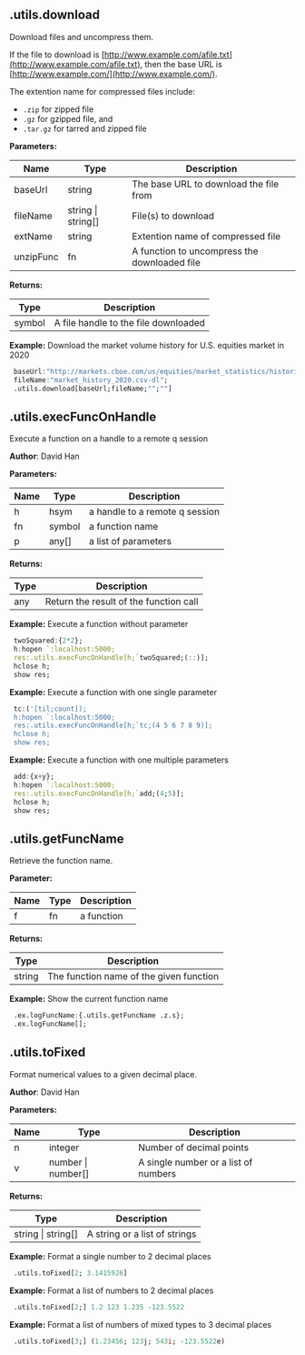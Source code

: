 ## .utils.download

Download files and uncompress them.

If the file to download is [http://www.example.com/afile.txt](http://www.example.com/afile.txt), 
then the base URL is [http://www.example.com/](http://www.example.com/).

The extention name for compressed files include:

- ``.zip`` for zipped file
- ``.gz`` for gzipped file, and 
- ``.tar.gz`` for tarred and zipped file


**Parameters:**

|Name|Type|Description|
|---|---|---|
|baseUrl|string|The base URL to download the file from|
|fileName|string \| string[]|File(s) to download|
|extName|string|Extention name of compressed file|
|unzipFunc|fn|A function to uncompress the downloaded file|

**Returns:**

|Type|Description|
|---|---|
|symbol|A file handle to the file downloaded|

**Example:** Download the market volume history for U.S. equities market in 2020

```q
 baseUrl:"http://markets.cboe.com/us/equities/market_statistics/historical_market_volume/";
 fileName:"market_history_2020.csv-dl";
 .utils.download[baseUrl;fileName;"";""]
```

## .utils.execFuncOnHandle

Execute a function on a handle to a remote q session


**Author**: David Han


**Parameters:**

|Name|Type|Description|
|---|---|---|
|h|hsym|a handle to a remote q session|
|fn|symbol|a function name|
|p|any[]|a list of parameters|

**Returns:**

|Type|Description|
|---|---|
|any|Return the result of the function call|

**Example:** Execute a function without parameter

```q
 twoSquared:{2*2};
 h:hopen `:localhost:5000;
 res:.utils.execFuncOnHandle[h;`twoSquared;(::)];
 hclose h;
 show res;
```


**Example:** Execute a function with one single parameter

```q
 tc:('[til;count]);
 h:hopen `:localhost:5000;
 res:.utils.execFuncOnHandle[h;`tc;(4 5 6 7 8 9)];
 hclose h;
 show res;
```


**Example:** Execute a function with one multiple parameters

```q
 add:{x+y};
 h:hopen `:localhost:5000;
 res:.utils.execFuncOnHandle[h;`add;(4;5)];
 hclose h;
 show res;
```

## .utils.getFuncName

Retrieve the function name.


**Parameter:**

|Name|Type|Description|
|---|---|---|
|f|fn|a function|

**Returns:**

|Type|Description|
|---|---|
|string|The function name of the given function|

**Example:** Show the current function name

```q
 .ex.logFuncName:{.utils.getFuncName .z.s};
 .ex.logFuncName[];
```

## .utils.toFixed

Format numerical values to a given decimal place.


**Author**: David Han


**Parameters:**

|Name|Type|Description|
|---|---|---|
|n|integer|Number of decimal points|
|v|number \| number[]|A single number or a list of numbers|

**Returns:**

|Type|Description|
|---|---|
|string \| string[]|A string or a list of strings|

**Example:** Format a single number to 2 decimal places

```q
 .utils.toFixed[2; 3.1415926]
```


**Example:** Format a list of numbers to 2 decimal places

```q
 .utils.toFixed[2;] 1.2 123 1.235 -123.5522
```


**Example:** Format a list of numbers of mixed types to 3 decimal places

```q
 .utils.toFixed[3;] (1.23456; 123j; 543i; -123.5522e)
```